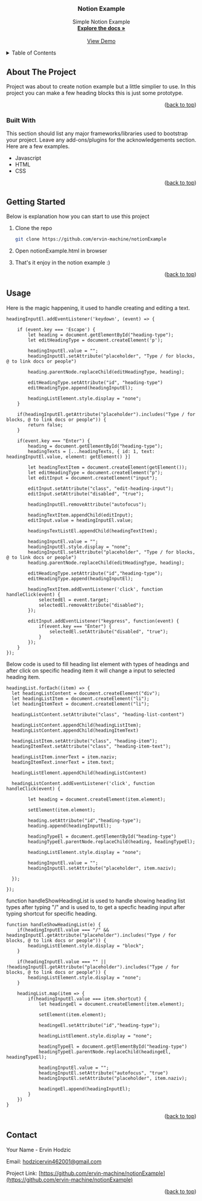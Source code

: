 
<a name="readme-top"></a>

<br />
<div align="center">
  <h3 align="center">Notion Example</h3>

  <p align="center">
    Simple Notion Example
    <br />
    <a href="https://github.com/othneildrew/Best-README-Template"><strong>Explore the docs »</strong></a>
    <br />
    <br />
    <a href="https://notion-example.herokuapp.com/">View Demo</a>
  </p>
</div>



<!-- TABLE OF CONTENTS -->
<details>
  <summary>Table of Contents</summary>
  <ol>
    <li>
      <a href="#about-the-project">About The Project</a>
      <ul>
        <li><a href="#built-with">Built With</a></li>
      </ul>
    </li>
    <li>
      <a href="#getting-started">Getting Started</a>
      <ul>
        <li><a href="#prerequisites">Prerequisites</a></li>
        <li><a href="#installation">Installation</a></li>
      </ul>
    </li>
    <li><a href="#usage">Usage</a></li>
  </ol>
</details>



<!-- ABOUT THE PROJECT -->
## About The Project


Project was about to create notion example but a little simplier to use. In this project you can make a few heading blocks this is just some prototype. 

<p align="right">(<a href="#readme-top">back to top</a>)</p>



### Built With

This section should list any major frameworks/libraries used to bootstrap your project. Leave any add-ons/plugins for the acknowledgements section. Here are a few examples.

* Javascript
* HTML
* CSS

<p align="right">(<a href="#readme-top">back to top</a>)</p>



<!-- GETTING STARTED -->
## Getting Started

Below is explanation how you can start to use this project

1. Clone the repo
   ```sh
   git clone https://github.com/ervin-machine/notionExample
   ```
2. Open notionExample.html in browser

3. That's it enjoy in the notion example :)

<p align="right">(<a href="#readme-top">back to top</a>)</p>



<!-- USAGE EXAMPLES -->
## Usage


Here is the magic happening, it used to handle creating and editing a text.

```
headingInputEl.addEventListener('keydown', (event) => {

    if (event.key === 'Escape') {
        let heading = document.getElementById("heading-type");
        let editHeadingType = document.createElement('p');

        headingInputEl.value = "";
        headingInputEl.setAttribute("placeholder", "Type / for blocks, @ to link docs or people")

        heading.parentNode.replaceChild(editHeadingType, heading);

        editHeadingType.setAttribute("id", "heading-type")
        editHeadingType.append(headingInputEl);

        headingListElement.style.display = "none";
    }

    if(headingInputEl.getAttribute("placeholder").includes("Type / for blocks, @ to link docs or people")) {
        return false;
    }

    if(event.key === "Enter") {
        heading = document.getElementById("heading-type");
        headingTexts = [...headingTexts, { id: 1, text: headingInputEl.value, element: getElement() }]

        let headingTextItem = document.createElement(getElement());
        let editHeadingType = document.createElement("p");
        let editInput = document.createElement("input");

        editInput.setAttribute("class", "edit-heading-input");
        editInput.setAttribute("disabled", "true");

        headingInputEl.removeAttribute("autofocus");

        headingTextItem.appendChild(editInput); 
        editInput.value = headingInputEl.value;

        headingsTextListEl.appendChild(headingTextItem);

        headingInputEl.value = "";
        headingInputEl.style.display = "none";
        headingInputEl.setAttribute("placeholder", "Type / for blocks, @ to link docs or people")
        heading.parentNode.replaceChild(editHeadingType, heading);

        editHeadingType.setAttribute("id","heading-type");
        editHeadingType.append(headingInputEl);

        headingTextItem.addEventListener('click', function handleClick(event) {
            selectedEl = event.target;
            selectedEl.removeAttribute("disabled");
        });

        editInput.addEventListener("keypress", function(event) {
            if(event.key === "Enter") {
                selectedEl.setAttribute("disabled", "true");
            }
        });
    }
});

```

Below code is used to fill heading list element with types of headings and after click on specific heading item it will change a input to selected heading item.

```
headingList.forEach((item) => {
  let headingListContent = document.createElement("div");
  let headingListItem = document.createElement("li");
  let headingItemText = document.createElement("li");

  headingListContent.setAttribute("class", "heading-list-content")

  headingListContent.appendChild(headingListItem);
  headingListContent.appendChild(headingItemText)

  headingListItem.setAttribute("class", "heading-item");
  headingItemText.setAttribute("class", "heading-item-text");

  headingListItem.innerText = item.naziv;
  headingItemText.innerText = item.text;

  headingListElement.appendChild(headingListContent)

  headingListContent.addEventListener('click', function handleClick(event) {

        let heading = document.createElement(item.element);

        setElement(item.element);

        heading.setAttribute("id","heading-type");
        heading.append(headingInputEl);
        
        headingTypeEl = document.getElementById("heading-type")
        headingTypeEl.parentNode.replaceChild(heading, headingTypeEl);

        headingListElement.style.display = "none";

        headingInputEl.value = "";
        headingInputEl.setAttribute("placeholder", item.naziv);
    
  });

});

```

function handleShowHeadingList is used to handle showing heading list types after typing "/" and is used to, to get a specfic heading input after typing shortcut for specific heading.

```
function handleShowHeadingList(e) {
    if(headingInputEl.value === "/" && headingInputEl.getAttribute("placeholder").includes("Type / for blocks, @ to link docs or people")) {
        headingListElement.style.display = "block";
    }

    if(headingInputEl.value === "" || !headingInputEl.getAttribute("placeholder").includes("Type / for blocks, @ to link docs or people")) {
        headingListElement.style.display = "none";
    }

    headingList.map(item => {
        if(headingInputEl.value === item.shortcut) {
            let headingeEl = document.createElement(item.element);

            setElement(item.element);

            headingeEl.setAttribute("id","heading-type");

            headingListElement.style.display = "none";

            headingTypeEl = document.getElementById("heading-type")
            headingTypeEl.parentNode.replaceChild(headingeEl, headingTypeEl);

            headingInputEl.value = "";
            headingInputEl.setAttribute("autofocus", "true")
            headingInputEl.setAttribute("placeholder", item.naziv);

            headingeEl.append(headingInputEl);
        }
    })
}

```

<p align="right">(<a href="#readme-top">back to top</a>)</p>


<!-- CONTACT -->
## Contact

Your Name - Ervin Hodzic

Email: hodzicervin462001@gmail.com

Project Link: [https://github.com/ervin-machine/notionExample](https://github.com/ervin-machine/notionExample)

<p align="right">(<a href="#readme-top">back to top</a>)</p>

